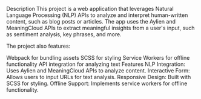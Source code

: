 Description
This project is a web application that leverages Natural Language Processing (NLP) APIs to analyze and interpret human-written content, such as blog posts or articles. The app uses the Aylien and MeaningCloud APIs to extract meaningful insights from a user's input, such as sentiment analysis, key phrases, and more.

The project also features:

Webpack for bundling assets
SCSS for styling
Service Workers for offline functionality
API integration for analyzing text
Features
NLP Integration: Uses Aylien and MeaningCloud APIs to analyze content.
Interactive Form: Allows users to input URLs for text analysis.
Responsive Design: Built with SCSS for styling.
Offline Support: Implements service workers for offline functionality.
